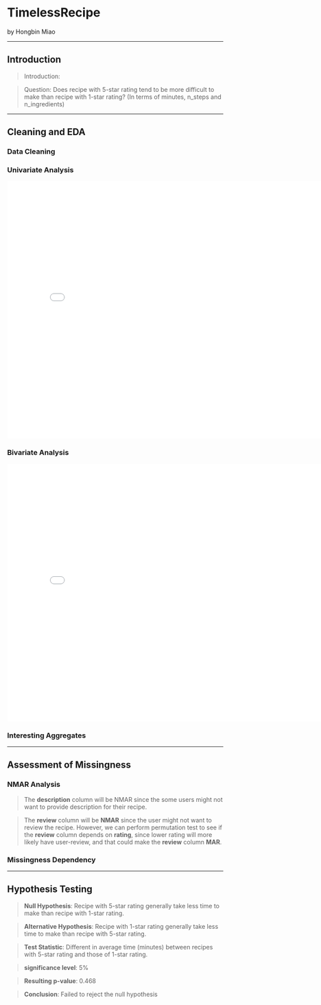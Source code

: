 # TimelessRecipe

by Hongbin Miao

---

## Introduction

> Introduction: 

> Question: Does recipe with 5-star rating tend to be more difficult to make than recipe with 1-star rating? (In terms of minutes, n_steps and n_ingredients)

---

## Cleaning and EDA

### Data Cleaning


### Univariate Analysis

<iframe src="assets/mins_dist.html" width=800 height=600 frameBorder=0></iframe>



### Bivariate Analysis

<iframe src="assets/nsteps_mins.html" width=800 height=600 frameBorder=0></iframe>

### Interesting Aggregates

---

## Assessment of Missingness

### NMAR Analysis
> The **description** column will be NMAR since the some users might not want to provide description for their recipe.

> The **review** column will be **NMAR** since the user might not want to review the recipe. However, we can perform permutation test to see if the **review** column depends on **rating**, since lower rating will more likely have user-review, and that could make the **review** column **MAR**.

### Missingness Dependency



---

## Hypothesis Testing

> **Null Hypothesis**: Recipe with 5-star rating generally take less time to make than recipe with 1-star rating.

> **Alternative Hypothesis**: Recipe with 1-star rating generally take less time to make than recipe with 5-star rating.

> **Test Statistic**: Different in average time (minutes) between recipes with 5-star rating and those of 1-star rating.

> **significance level**: 5%

> **Resulting p-value**: 0.468

> **Conclusion**: Failed to reject the null hypothesis